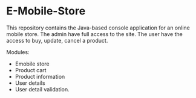 # E-Mobile-Store

This repository contains the Java-based console application for an online mobile store. The admin have full access to the site. The user have the access to buy, update, cancel a product.

Modules:

- Emobile store
- Product cart
- Product information
- User details
- User detail validation. 
